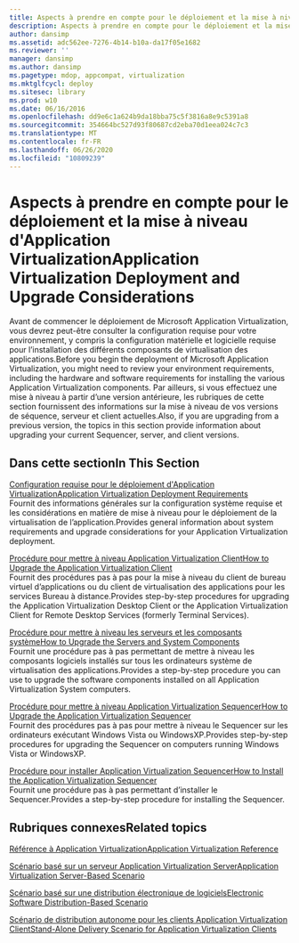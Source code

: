 ```yaml
---
title: Aspects à prendre en compte pour le déploiement et la mise à niveau d'Application Virtualization
description: Aspects à prendre en compte pour le déploiement et la mise à niveau d'Application Virtualization
author: dansimp
ms.assetid: adc562ee-7276-4b14-b10a-da17f05e1682
ms.reviewer: ''
manager: dansimp
ms.author: dansimp
ms.pagetype: mdop, appcompat, virtualization
ms.mktglfcycl: deploy
ms.sitesec: library
ms.prod: w10
ms.date: 06/16/2016
ms.openlocfilehash: dd9e6c1a624b9da18bba75c5f3816a8e9c5391a8
ms.sourcegitcommit: 354664bc527d93f80687cd2eba70d1eea024c7c3
ms.translationtype: MT
ms.contentlocale: fr-FR
ms.lasthandoff: 06/26/2020
ms.locfileid: "10809239"
---
```

# <span data-ttu-id="bad99-103">Aspects à prendre en compte pour le déploiement et la mise à niveau d'Application Virtualization</span><span class="sxs-lookup"><span data-stu-id="bad99-103">Application Virtualization Deployment and Upgrade Considerations</span></span>


<span data-ttu-id="bad99-104">Avant de commencer le déploiement de Microsoft Application Virtualization, vous devrez peut-être consulter la configuration requise pour votre environnement, y compris la configuration matérielle et logicielle requise pour l’installation des différents composants de virtualisation des applications.</span><span class="sxs-lookup"><span data-stu-id="bad99-104">Before you begin the deployment of Microsoft Application Virtualization, you might need to review your environment requirements, including the hardware and software requirements for installing the various Application Virtualization components.</span></span> <span data-ttu-id="bad99-105">Par ailleurs, si vous effectuez une mise à niveau à partir d’une version antérieure, les rubriques de cette section fournissent des informations sur la mise à niveau de vos versions de séquence, serveur et client actuelles.</span><span class="sxs-lookup"><span data-stu-id="bad99-105">Also, if you are upgrading from a previous version, the topics in this section provide information about upgrading your current Sequencer, server, and client versions.</span></span>

## <span data-ttu-id="bad99-106">Dans cette section</span><span class="sxs-lookup"><span data-stu-id="bad99-106">In This Section</span></span>


<a href="" id="application-virtualization-deployment-requirements"></a>[<span data-ttu-id="bad99-107">Configuration requise pour le déploiement d'Application Virtualization</span><span class="sxs-lookup"><span data-stu-id="bad99-107">Application Virtualization Deployment Requirements</span></span>](application-virtualization-deployment-requirements.md)  
<span data-ttu-id="bad99-108">Fournit des informations générales sur la configuration système requise et les considérations en matière de mise à niveau pour le déploiement de la virtualisation de l’application.</span><span class="sxs-lookup"><span data-stu-id="bad99-108">Provides general information about system requirements and upgrade considerations for your Application Virtualization deployment.</span></span>

<a href="" id="how-to-upgrade-the-application-virtualization-client"></a>[<span data-ttu-id="bad99-109">Procédure pour mettre à niveau Application Virtualization Client</span><span class="sxs-lookup"><span data-stu-id="bad99-109">How to Upgrade the Application Virtualization Client</span></span>](how-to-upgrade-the-application-virtualization-client.md)  
<span data-ttu-id="bad99-110">Fournit des procédures pas à pas pour la mise à niveau du client de bureau virtuel d’applications ou du client de virtualisation des applications pour les services Bureau à distance.</span><span class="sxs-lookup"><span data-stu-id="bad99-110">Provides step-by-step procedures for upgrading the Application Virtualization Desktop Client or the Application Virtualization Client for Remote Desktop Services (formerly Terminal Services).</span></span>

<a href="" id="how-to-upgrade-the-servers-and-system-components"></a>[<span data-ttu-id="bad99-111">Procédure pour mettre à niveau les serveurs et les composants système</span><span class="sxs-lookup"><span data-stu-id="bad99-111">How to Upgrade the Servers and System Components</span></span>](how-to-upgrade-the-servers-and-system-components.md)  
<span data-ttu-id="bad99-112">Fournit une procédure pas à pas permettant de mettre à niveau les composants logiciels installés sur tous les ordinateurs système de virtualisation des applications.</span><span class="sxs-lookup"><span data-stu-id="bad99-112">Provides a step-by-step procedure you can use to upgrade the software components installed on all Application Virtualization System computers.</span></span>

<a href="" id="how-to-upgrade-the-application-virtualization-sequencer"></a>[<span data-ttu-id="bad99-113">Procédure pour mettre à niveau Application Virtualization Sequencer</span><span class="sxs-lookup"><span data-stu-id="bad99-113">How to Upgrade the Application Virtualization Sequencer</span></span>](how-to-upgrade-the-application-virtualization-sequencer.md)  
<span data-ttu-id="bad99-114">Fournit des procédures pas à pas pour mettre à niveau le Sequencer sur les ordinateurs exécutant Windows Vista ou WindowsXP.</span><span class="sxs-lookup"><span data-stu-id="bad99-114">Provides step-by-step procedures for upgrading the Sequencer on computers running Windows Vista or WindowsXP.</span></span>

<a href="" id="how-to-install-the-application-virtualization-sequencer"></a>[<span data-ttu-id="bad99-115">Procédure pour installer Application Virtualization Sequencer</span><span class="sxs-lookup"><span data-stu-id="bad99-115">How to Install the Application Virtualization Sequencer</span></span>](how-to-install-the-application-virtualization-sequencer.md)  
<span data-ttu-id="bad99-116">Fournit une procédure pas à pas permettant d’installer le Sequencer.</span><span class="sxs-lookup"><span data-stu-id="bad99-116">Provides a step-by-step procedure for installing the Sequencer.</span></span>

## <span data-ttu-id="bad99-117">Rubriques connexes</span><span class="sxs-lookup"><span data-stu-id="bad99-117">Related topics</span></span>


[<span data-ttu-id="bad99-118">Référence à Application Virtualization</span><span class="sxs-lookup"><span data-stu-id="bad99-118">Application Virtualization Reference</span></span>](application-virtualization-reference.md)

[<span data-ttu-id="bad99-119">Scénario basé sur un serveur Application Virtualization Server</span><span class="sxs-lookup"><span data-stu-id="bad99-119">Application Virtualization Server-Based Scenario</span></span>](application-virtualization-server-based-scenario.md)

[<span data-ttu-id="bad99-120">Scénario basé sur une distribution électronique de logiciels</span><span class="sxs-lookup"><span data-stu-id="bad99-120">Electronic Software Distribution-Based Scenario</span></span>](electronic-software-distribution-based-scenario.md)

[<span data-ttu-id="bad99-121">Scénario de distribution autonome pour les clients Application Virtualization Client</span><span class="sxs-lookup"><span data-stu-id="bad99-121">Stand-Alone Delivery Scenario for Application Virtualization Clients</span></span>](stand-alone-delivery-scenario-for-application-virtualization-clients.md)

 

 





